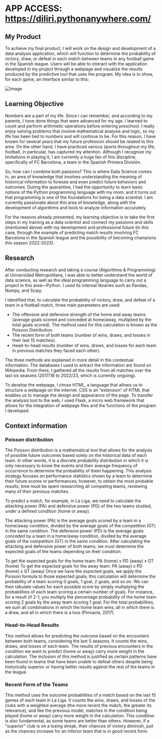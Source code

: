 # APP ACCESS: https://diliri.pythonanywhere.com/


## My Product

To achieve my final product, I will work on the design and development of a data analysis application, which will function to determine the probability of victory, draw, or defeat in each match between teams in any football game in the Spanish league. Users will be able to interact with the application developed in my project through a webpage and visualize the results produced by the predictive tool that uses the program. My idea is to show, for each game, an interface similar to this:

![image](https://github.com/user-attachments/assets/b41c97ee-4940-4dce-b3da-7a052ddd0a7c)

## Learning Objective

Numbers are a part of my life. Since I can remember, and according to my parents, I have done things that were advanced for my age. I learned to count and perform arithmetic operations before entering preschool. I really enjoy solving problems that involve mathematical analysis and logic, so my life has been tied to numbers and will continue to be. For this reason, I have known for several years that my future profession should be related to this area. On the other hand, I have practiced various sports throughout my life; football, in particular, has captured my attention. Although I recognize my limitations in playing it, I am currently a huge fan of this discipline, specifically of FC Barcelona, a team in the Spanish Primera División.

So, how can I combine both passions? This is where Data Science comes in, an area of knowledge that involves understanding the meaning of historical information to foresee and even predict future behaviors and outcomes. During the quarantine, I had the opportunity to learn basic notions of the Python programming language with my mom; and it turns out that programming is one of the foundations for being a data scientist. I am currently passionate about this area of knowledge, along with the development of algorithms and tools to analyze information accurately.

For the reasons already presented, my learning objective is to take the first steps in my training as a data scientist and connect my passions and skills (mentioned above) with my development and professional future (in this case, through the example of predicting match results involving FC Barcelona in the Spanish league and the possibility of becoming champions this season 2022-2023).


## Research

After conducting research and taking a course (Algorithms & Programming) at Universidad Metropolitana, I was able to better understand the world of data science, as well as the ideal programming language to carry out a project in this area—Python. I used its internal libraries such as Pandas, Numpy, and Scipy.

I identified that, to calculate the probability of victory, draw, and defeat of a team in a football match, three main parameters are used:

  - The offensive and defensive strength of the home and away teams (average goals scored and conceded at home/away, multiplied by the total goals scored). The method used for this calculation is known as the Poisson Distribution.
  - The recent form of both teams (number of wins, draws, and losses in their last 15 matches).
  - Head-to-head results (number of wins, draws, and losses for each team in previous matches they faced each other).

The three methods are explained in more detail in the contextual information. The databases I used to extract the information are found on Wikipedia. From there, I gathered all the results from all matches over the last six seasons (2017/18 to 2022/23, which is currently ongoing).

To develop the webpage, I chose HTML, a language that allows us to structure a webpage on the internet. CSS is an “extension” of HTML that enables us to manage the design and appearance of the page. To transfer the analysis tool to the web, I used Flask, a micro web framework that allows for the integration of webpage files and the functions of the program I developed.

## Context information

### Poisson distribution

The Poisson distribution is a mathematical tool that allows for the analysis of possible future outcomes based solely on the historical data of each team. In other words, it is a discrete probability distribution in which it is only necessary to know the events and their average frequency of occurrence to determine the probability of them happening. This analysis strategy focuses on performance statistics shown by a team to determine their future scores or performances; however, to obtain the most probable results, time must be spent researching all competing teams, reviewing many of their previous matches.

To predict a match, for example, in La Liga, we need to calculate the attacking power (PA) and defensive power (PD) of the two teams studied, under a defined condition (home or away).

The attacking power (PA) is the average goals scored by a team in a home/away condition, divided by the average goals of the competition (GT) in the same condition.
The defensive power (PD) is the average goals conceded by a team in a home/away condition, divided by the average goals of the competition (GT) in the same condition.
After calculating the attacking and defensive power of both teams, we must determine the expected goals of the teams depending on their condition.

To get the expected goals for the home team: PA (home) x PD (away) x GT (home)
To get the expected goals for the away team: PA (away) x PD (home) x GT (away)
Once we have the expected goals, we apply the Poisson formula to those expected goals; this calculation will determine the probability of a team scoring 0 goals, 1 goal, 2 goals, and so on. We can then tabulate values for each possible score by simply multiplying the probabilities of each team scoring a certain number of goals. For instance, for a result of 2-1, you multiply the percentage probability of the home team scoring 2 goals by the away team scoring 1 goal. For the total probabilities, we sum all combinations in which the home team wins, all in which there is a draw, and all in which there is a loss (Pinnacle, 2017).

### Head-to-Head Results

This method allows for predicting the outcome based on the encounters between both teams, considering the last 5 seasons. It counts the wins, draws, and losses of each team. The results of previous encounters in the condition we want to predict (home or away) carry more weight in the calculation. The inclusion of this method is justified as certain patterns have been found in teams that have been unable to defeat others despite being historically superior or having better results against the rest of the teams in the league.

### Recent Form of the Teams

This method uses the outcome probabilities of a match based on the last 15 games of each team in La Liga. It counts the wins, draws, and losses of the clubs with a weighted average (the more recent the match, the greater its relevance); and like the previous model, matches in the condition being played (home or away) carry more weight in the calculation. This condition is also fundamental, as some teams are better than others. However, if a "superior" club is on a losing streak, their chances of victory diminish, just as the chances increase for an inferior team that is in good recent form.
